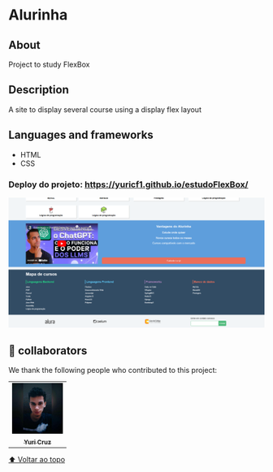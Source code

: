 # Alurinha
<!---Esses são exemplos. Veja https://shields.io para outras pessoas ou para personalizar este conjunto de escudos. Você pode querer incluir dependências, status do projeto e informações de licença aqui--->
## About
Project to study FlexBox<br>

## Description
A site to display several course using a display flex layout

<div id='comeco'>
 </div>

## Languages and frameworks
- HTML
- CSS

### Deploy do projeto: https://yuricf1.github.io/estudoFlexBox/

<img src="https://raw.githubusercontent.com/YuriCF1/estudoFlexBox/main/example.png" alt="imagem do site">


## 🤝 collaborators

We thank the following people who contributed to this project:

<table>
  <tr>
    <td align="center">
      <a href="https://www.linkedin.com/in/yf19/">
        <img src="https://github.com/YuriCF1/YuriCF1/blob/main/99689063.jpg" width="100px;" alt="Foto do Yuri Cruz no GitHub"/><br>
        <sub>
          <b>Yuri Cruz</b>
        </sub>
      </a>
    </td>
 
</table>


[⬆ Voltar ao topo](#comeco)<br>




